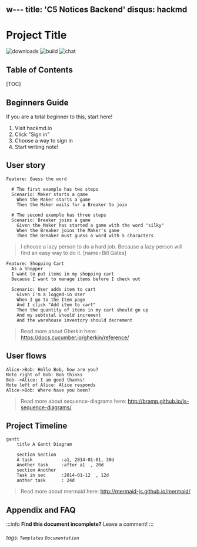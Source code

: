 w---
title: 'C5 Notices Backend'
disqus: hackmd
---

Project Title
===
![downloads](https://img.shields.io/github/downloads/atom/atom/total.svg)
![build](https://img.shields.io/appveyor/ci/:user/:repo.svg)
![chat](https://img.shields.io/discord/:serverId.svg)

## Table of Contents

[TOC]

## Beginners Guide

If you are a total beginner to this, start here!

1. Visit hackmd.io
2. Click "Sign in"
3. Choose a way to sign in
4. Start writing note!

User story
---

```gherkin=
Feature: Guess the word

  # The first example has two steps
  Scenario: Maker starts a game
    When the Maker starts a game
    Then the Maker waits for a Breaker to join

  # The second example has three steps
  Scenario: Breaker joins a game
    Given the Maker has started a game with the word "silky"
    When the Breaker joins the Maker's game
    Then the Breaker must guess a word with 5 characters
```
> I choose a lazy person to do a hard job. Because a lazy person will find an easy way to do it. [name=Bill Gates]


```gherkin=
Feature: Shopping Cart
  As a Shopper
  I want to put items in my shopping cart
  Because I want to manage items before I check out

  Scenario: User adds item to cart
    Given I'm a logged-in User
    When I go to the Item page
    And I click "Add item to cart"
    Then the quantity of items in my cart should go up
    And my subtotal should increment
    And the warehouse inventory should decrement
```

> Read more about Gherkin here: https://docs.cucumber.io/gherkin/reference/

User flows
---
```sequence
Alice->Bob: Hello Bob, how are you?
Note right of Bob: Bob thinks
Bob-->Alice: I am good thanks!
Note left of Alice: Alice responds
Alice->Bob: Where have you been?
```

> Read more about sequence-diagrams here: http://bramp.github.io/js-sequence-diagrams/

Project Timeline
---
```mermaid
gantt
    title A Gantt Diagram

    section Section
    A task           :a1, 2014-01-01, 30d
    Another task     :after a1  , 20d
    section Another
    Task in sec      :2014-01-12  , 12d
    anther task      : 24d
```

> Read more about mermaid here: http://mermaid-js.github.io/mermaid/

## Appendix and FAQ

:::info
**Find this document incomplete?** Leave a comment!
:::

###### tags: `Templates` `Documentation`
